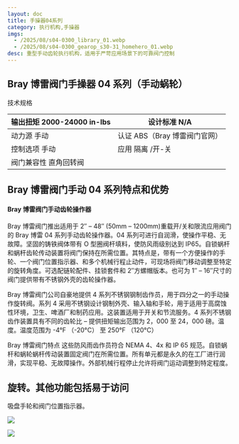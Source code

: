```yaml
---
layout: doc
title: 手操器04系列
category: 执行机构,手操器
imgs:
  - /2025/08/s04-0300_library_01.webp
  - /2025/08/s04-0300_gearop_s30-31_homehero_01.webp
desc: 重型手动齿轮执行机构，适用于严苛应用场景下的可靠阀门控制
---
```


## Bray 博雷阀门手操器 04 系列（手动蜗轮）

技术规格

| 输出扭矩 2000-24000 in-lbs | 设计标准 N/A                  |
| -------------------------- | ----------------------------- |
| 动力源 手动                | 认证 ABS（Bray 博雷阀门官网） |
| 控制选项 手动              | 应用 隔离 /开-关              |
| 阀门兼容性 直角回转阀      |                               |

## Bray 博雷阀门手动 04 系列特点和优势

#### Bray 博雷阀门手动齿轮操作器

Bray 博雷阀门推出适用于 2″ – 48″ (50mm – 1200mm)重载开/关和限流应用阀门的 Bray 博雷 04 系列手动齿轮操作器。04 系列可进行自润滑，使操作平稳、无故障。坚固的铸铁阀体带有 O 型圈阀杆填料，使防风雨级别达到 IP65。自锁蜗杆和蜗杆齿轮传动装置将阀门保持在所需位置。其特点是，带有一个方便操作的手轮、一个阀门位置指示器、和多个机械行程止动件，可现场将阀门移动调整至特定的旋转角度。可选配链轮配件、挂锁套件和 2″方螺帽版本。也可为 1″ – 16″尺寸的阀门提供带有不锈钢外壳的齿轮操作器。

Bray 博雷阀门公司自豪地提供 4 系列不锈钢钢制齿作员，用于四分之一的手动操作旋转阀。系列 4 采用不锈钢设计钢制外壳、输入轴和手轮，用于适用于高腐蚀性环境，卫生、啤酒厂和制药应用。这装置适用于开关和节流服务。4 系列不锈钢齿作装置具有不同的齿轮比 – 提供扭矩输出范围为 2，000 至 24，000 磅。温度。温度范围为 -4°F （-20°C） 至 250°F （120°C）

Bray 博雷阀门特点 这些防风雨齿作员符合 NEMA 4、4x 和 IP 65 规范。自锁蜗杆和蜗轮蜗杆传动装置固定阀门在所需位置。所有单元都是永久的在工厂进行润滑，实现平稳、无故障操作。外部机械行程停止允许将阀门运动调整到特定程度。

## 旋转。其他功能包括易于访问

吸盘手轮和阀门位置指示器。

![](/2022/10/%E6%88%AA%E5%B1%8F2022-10-21-%E4%B8%8B%E5%8D%8810.29.59-1024x405.png)

![](/2022/10/%E6%88%AA%E5%B1%8F2022-10-21-%E4%B8%8B%E5%8D%8810.30.06-1024x381.png)
